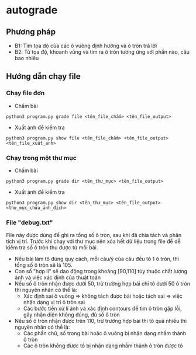 # autograde
## Phương pháp
- B1: Tìm tọa độ của các ô vuông định hướng và ô tròn trả lời
- B2: Từ tọa độ, khoanh vùng và tìm ra ô tròn tương ứng với phần nào, câu bao nhiêu
## Hướng dẫn chạy file
### Chạy file đơn
- Chấm bài
```
python3 program.py grade file <tên_file_chấm> <tên_file_output>
```
- Xuất ảnh để kiểm tra
```
python3 program.py show file <tên_file_chấm> <tên_file_output> <tên_file_xuất_ảnh>
```
### Chạy trong một thư mục
- Chấm bài
```
python3 program.py grade dir <tên_thư_mục> <tên_file_output>
```
- Xuất ảnh để kiểm tra
```
python3 program.py show dir <tên_thư_mục> <tên_file_output> <thư_mục_chứa_ảnh_đích>
```
### File "debug.txt" 
File này được dùng để ghi ra tổng số ô tròn, sau khi đã chia tách và phân tích vị trí. Trước khi chạy với thư mục nên xóa hết dữ liệu trong file để dễ kiểm tra số ô tròn thu được từ mỗi bài.
- Nếu bài làm tô đúng quy cách, mỗi câu/ý của câu đều tô 1 ô tròn, thì tổng số ô tròn sẽ là 105.
- Con số "hợp lí" sẽ dao động trong khoảng [90,110] tùy thuộc chất lượng ảnh và việc xác định của thuật toán
- Nếu số ô tròn nhận được dưới 50, trừ trường hợp bài chỉ tô dưới 50 ô tròn thì nguyên nhân có thể là:
    - Xác định sai ô vuông => không tách được bài hoặc tách sai => việc nhận dạng vị trí ô tròn sai
    - Các bước tiền xử lí ảnh và xác định contours để tìm ô tròn gặp lỗi, gây nhận diện không đúng, đủ số ô tròn
- Nếu số ô tròn nhận được trên 110, trừ trường hợp bài thi tô quá nhiều thì nguyên nhân có thể là:
    - Các phần chữ, số trong bài hoặc ô vuông bị nhận dạng nhầm thành ô tròn
    - Các ô tròn không được tô bị nhận dạng nhầm thành ô tròn được tô
